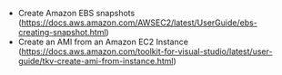 * Create Amazon EBS snapshots (https://docs.aws.amazon.com/AWSEC2/latest/UserGuide/ebs-creating-snapshot.html)
* Create an AMI from an Amazon EC2 Instance (https://docs.aws.amazon.com/toolkit-for-visual-studio/latest/user-guide/tkv-create-ami-from-instance.html)
